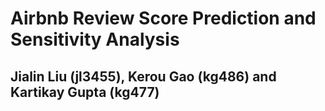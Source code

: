 # Airbnb Review Score Prediction and Sensitivity Analysis
## Jialin Liu (jl3455), Kerou Gao (kg486) and Kartikay Gupta (kg477)
